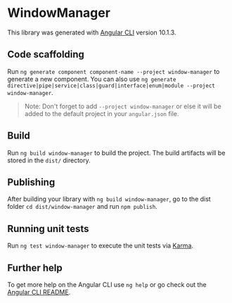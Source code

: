 # WindowManager

This library was generated with [Angular CLI](https://github.com/angular/angular-cli) version 10.1.3.

## Code scaffolding

Run `ng generate component component-name --project window-manager` to generate a new component. You can also use `ng generate directive|pipe|service|class|guard|interface|enum|module --project window-manager`.
> Note: Don't forget to add `--project window-manager` or else it will be added to the default project in your `angular.json` file. 

## Build

Run `ng build window-manager` to build the project. The build artifacts will be stored in the `dist/` directory.

## Publishing

After building your library with `ng build window-manager`, go to the dist folder `cd dist/window-manager` and run `npm publish`.

## Running unit tests

Run `ng test window-manager` to execute the unit tests via [Karma](https://karma-runner.github.io).

## Further help

To get more help on the Angular CLI use `ng help` or go check out the [Angular CLI README](https://github.com/angular/angular-cli/blob/master/README.md).
